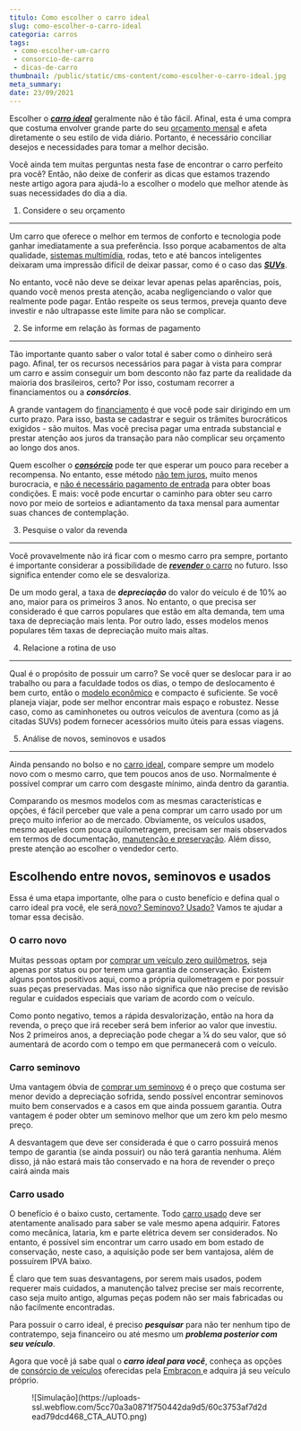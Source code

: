 ```yaml
---
titulo: Como escolher o carro ideal
slug: como-escolher-o-carro-ideal
categoria: carros
tags:
 - como-escolher-um-carro
 - consorcio-de-carro
 - dicas-de-carro
thumbnail: /public/static/cms-content/como-escolher-o-carro-ideal.jpg
meta_summary: 
date: 23/09/2021
---
```

Escolher o [***carro ideal***](https://www.embracon.com.br/blog/os-15-principais-carros-do-brasil) geralmente não é tão fácil. Afinal, esta é uma compra que costuma envolver grande parte do seu [orçamento mensal](https://www.embracon.com.br/blog/como-fazer-um-orcamento-familiar-sem-erro) e afeta diretamente o seu estilo de vida diário. Portanto, é necessário conciliar desejos e necessidades para tomar a melhor decisão.

Você ainda tem muitas perguntas nesta fase de encontrar o carro perfeito pra você? Então, não deixe de conferir as dicas que estamos trazendo neste artigo agora para ajudá-lo a escolher o modelo que melhor atende às suas necessidades do dia a dia.

1. Considere o seu orçamento 
-----------------------------

Um carro que oferece o melhor em termos de conforto e tecnologia pode ganhar imediatamente a sua preferência. Isso porque acabamentos de alta qualidade, [sistemas multimídia](https://www.embracon.com.br/blog/quais-as-vantagens-de-ter-um-carro-com-central-multimidia), rodas, teto e até bancos inteligentes deixaram uma impressão difícil de deixar passar, como é o caso das [***SUVs***](https://www.embracon.com.br/blog/sedan-ou-suv-qual-e-o-melhor-modelo).

No entanto, você não deve se deixar levar apenas pelas aparências, pois, quando você menos presta atenção, acaba negligenciando o valor que realmente pode pagar. Então respeite os seus termos, preveja quanto deve investir e não ultrapasse este limite para não se complicar.

2. Se informe em relação às formas de pagamento 
------------------------------------------------

Tão importante quanto saber o valor total é saber como o dinheiro será pago. Afinal, ter os recursos necessários para pagar à vista para comprar um carro e assim conseguir um bom desconto não faz parte da realidade da maioria dos brasileiros, certo? Por isso, costumam recorrer a financiamentos ou a ***consórcios***.

A grande vantagem do [financiamento](https://www.embracon.com.br/blog/financiamento-ou-consorcio-o-que-e-melhor-na-compra-de-um-imovel) é que você pode sair dirigindo em um curto prazo. Para isso, basta se cadastrar e seguir os trâmites burocráticos exigidos - são muitos. Mas você precisa pagar uma entrada substancial e prestar atenção aos juros da transação para não complicar seu orçamento ao longo dos anos.

Quem escolher o [***consórcio***](https://www.embracon.com.br/blog/quanto-tempo-demoro-para-pegar-meu-carro-no-consorcio) pode ter que esperar um pouco para receber a recompensa. No entanto, esse método [não tem juros](https://www.embracon.com.br/blog/consorcio-nao-tem-juros-entenda), muito menos burocracia, e [não é necessário pagamento de entrada](https://www.embracon.com.br/blog/posso-comprar-um-carro-sem-entrada) para obter boas condições. E mais: você pode encurtar o caminho para obter seu carro novo por meio de sorteios e adiantamento da taxa mensal para aumentar suas chances de contemplação.

3. Pesquise o valor da revenda 
-------------------------------

Você provavelmente não irá ficar com o mesmo carro pra sempre, portanto é importante considerar a possibilidade de [***revender*** o carro](https://www.embracon.com.br/blog/como-vender-seu-carro) no futuro. Isso significa entender como ele se desvaloriza.

De um modo geral, a taxa de ***depreciação*** do valor do veículo é de 10% ao ano, maior para os primeiros 3 anos. No entanto, o que precisa ser considerado é que carros populares que estão em alta demanda, tem uma taxa de depreciação mais lenta. Por outro lado, esses modelos menos populares têm taxas de depreciação muito mais altas.

4. Relacione a rotina de uso 
-----------------------------

Qual é o propósito de possuir um carro? Se você quer se deslocar para ir ao trabalho ou para a faculdade todos os dias, o tempo de deslocamento é bem curto, então o [modelo econômico](https://www.embracon.com.br/blog/afinal-quais-sao-os-carros-mais-economicos-do-mercado) e compacto é suficiente. Se você planeja viajar, pode ser melhor encontrar mais espaço e robustez. Nesse caso, como as caminhonetes ou outros veículos de aventura (como as já citadas SUVs) podem fornecer acessórios muito úteis para essas viagens.

5. Análise de novos, seminovos e usados 
----------------------------------------

Ainda pensando no bolso e no [carro ideal](https://www.embracon.com.br/blog/guia-para-consorcio-de-automoveis-de-a-a-z), compare sempre um modelo novo com o mesmo carro, que tem poucos anos de uso. Normalmente é possível comprar um carro com desgaste mínimo, ainda dentro da garantia.

Comparando os mesmos modelos com as mesmas características e opções, é fácil perceber que vale a pena comprar um carro usado por um preço muito inferior ao de mercado. Obviamente, os veículos usados, mesmo aqueles com pouca quilometragem, precisam ser mais observados em termos de documentação, [manutenção e preservação](https://www.embracon.com.br/blog/manutencao-preventiva-vale-a-pena-investir). Além disso, preste atenção ao escolher o vendedor certo.

Escolhendo entre novos, seminovos e usados 
-------------------------------------------

Essa é uma etapa importante, olhe para o custo benefício e defina qual o carro ideal pra você, ele será[ novo? Seminovo? Usado?](https://www.embracon.com.br/blog/carro-zero-ou-seminovo) Vamos te ajudar a tomar essa decisão.

### O carro novo 

Muitas pessoas optam por [comprar um veículo zero quilômetros](https://www.embracon.com.br/blog/conquiste-seu-carro-zero-km-com-um-consorcio), seja apenas por status ou por terem uma garantia de conservação. Existem alguns pontos positivos aqui, como a própria quilometragem e por possuir suas peças preservadas. Mas isso não significa que não precise de revisão regular e cuidados especiais que variam de acordo com o veículo.

Como ponto negativo, temos a rápida desvalorização, então na hora da revenda, o preço que irá receber será bem inferior ao valor que investiu. Nos 2 primeiros anos, a depreciação pode chegar a ¼ do seu valor, que só aumentará de acordo com o tempo em que permanecerá com o veículo.

### Carro seminovo 

Uma vantagem óbvia de [comprar um seminovo](https://www.embracon.com.br/blog/consorcio-de-carro-seminovo-vale-a-pena) é o preço que costuma ser menor devido a depreciação sofrida, sendo possível encontrar seminovos muito bem conservados e a casos em que ainda possuem garantia. Outra vantagem é poder obter um seminovo melhor que um zero km pelo mesmo preço.

A desvantagem que deve ser considerada é que o carro possuirá menos tempo de garantia (se ainda possuir) ou não terá garantia nenhuma. Além disso, já não estará mais tão conservado e na hora de revender o preço cairá ainda mais

### Carro usado 

O benefício é o baixo custo, certamente. Todo [carro usado](https://www.embracon.com.br/blog/comprar-carro-usado-com-a-carta-de-credito-do-consorcio) deve ser atentamente analisado para saber se vale mesmo apena adquirir. Fatores como mecânica, lataria, km e parte elétrica devem ser considerados. No entanto, é possível sim encontrar um carro usado em bom estado de conservação, neste caso, a aquisição pode ser bem vantajosa, além de possuírem IPVA baixo.

É claro que tem suas desvantagens, por serem mais usados, podem requerer mais cuidados, a manutenção talvez precise ser mais recorrente, caso seja muito antigo, algumas peças podem não ser mais fabricadas ou não facilmente encontradas.

Para possuir o carro ideal, é preciso ***pesquisar*** para não ter nenhum tipo de contratempo, seja financeiro ou até mesmo um ***problema posterior com seu veículo***.

Agora que você já sabe qual o ***carro ideal para você***, conheça as opções de [consórcio de veículos](https://www.embracon.com.br/servicos/consorcio-para-veiculos) oferecidas pela [Embracon ](https://www.embracon.com.br/a-embracon)e adquira já seu veículo próprio.

<figure class="w-richtext-figure-type-image w-richtext-align-center"><div>![Simulação](https://uploads-ssl.webflow.com/5cc70a3a0871f750442da9d5/60c3753af7d2dead79dcd468_CTA_AUTO.png)</div></figure>
